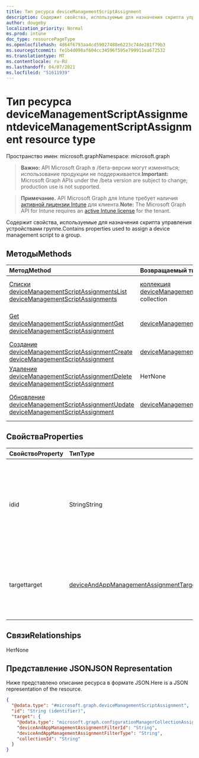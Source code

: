 ```yaml
---
title: Тип ресурса deviceManagementScriptAssignment
description: Содержит свойства, используемые для назначения скрипта управления устройствами группе.
author: dougeby
localization_priority: Normal
ms.prod: intune
doc_type: resourcePageType
ms.openlocfilehash: 4d64f6793aa4cd59027488e6223c74de281f79b3
ms.sourcegitcommit: fe1b4d098af604cc34596f595e799911ea672532
ms.translationtype: MT
ms.contentlocale: ru-RU
ms.lasthandoff: 04/07/2021
ms.locfileid: "51611939"
---
```

# <a name="devicemanagementscriptassignment-resource-type"></a><span data-ttu-id="ce7c1-103">Тип ресурса deviceManagementScriptAssignment</span><span class="sxs-lookup"><span data-stu-id="ce7c1-103">deviceManagementScriptAssignment resource type</span></span>

<span data-ttu-id="ce7c1-104">Пространство имен: microsoft.graph</span><span class="sxs-lookup"><span data-stu-id="ce7c1-104">Namespace: microsoft.graph</span></span>

> <span data-ttu-id="ce7c1-105">**Важно:** API Microsoft Graph в /бета-версии могут изменяться; использование продукции не поддерживается.</span><span class="sxs-lookup"><span data-stu-id="ce7c1-105">**Important:** Microsoft Graph APIs under the /beta version are subject to change; production use is not supported.</span></span>

> <span data-ttu-id="ce7c1-106">**Примечание.** API Microsoft Graph для Intune требует наличия [активной лицензии Intune](https://go.microsoft.com/fwlink/?linkid=839381) для клиента.</span><span class="sxs-lookup"><span data-stu-id="ce7c1-106">**Note:** The Microsoft Graph API for Intune requires an [active Intune license](https://go.microsoft.com/fwlink/?linkid=839381) for the tenant.</span></span>

<span data-ttu-id="ce7c1-107">Содержит свойства, используемые для назначения скрипта управления устройствами группе.</span><span class="sxs-lookup"><span data-stu-id="ce7c1-107">Contains properties used to assign a device management script to a group.</span></span>

## <a name="methods"></a><span data-ttu-id="ce7c1-108">Методы</span><span class="sxs-lookup"><span data-stu-id="ce7c1-108">Methods</span></span>
|<span data-ttu-id="ce7c1-109">Метод</span><span class="sxs-lookup"><span data-stu-id="ce7c1-109">Method</span></span>|<span data-ttu-id="ce7c1-110">Возвращаемый тип</span><span class="sxs-lookup"><span data-stu-id="ce7c1-110">Return Type</span></span>|<span data-ttu-id="ce7c1-111">Описание</span><span class="sxs-lookup"><span data-stu-id="ce7c1-111">Description</span></span>|
|:---|:---|:---|
|[<span data-ttu-id="ce7c1-112">Списки deviceManagementScriptAssignments</span><span class="sxs-lookup"><span data-stu-id="ce7c1-112">List deviceManagementScriptAssignments</span></span>](../api/intune-devices-devicemanagementscriptassignment-list.md)|<span data-ttu-id="ce7c1-113">[коллекция deviceManagementScriptAssignment](../resources/intune-devices-devicemanagementscriptassignment.md)</span><span class="sxs-lookup"><span data-stu-id="ce7c1-113">[deviceManagementScriptAssignment](../resources/intune-devices-devicemanagementscriptassignment.md) collection</span></span>|<span data-ttu-id="ce7c1-114">Список свойств и связей объектов [deviceManagementScriptAssignment.](../resources/intune-devices-devicemanagementscriptassignment.md)</span><span class="sxs-lookup"><span data-stu-id="ce7c1-114">List properties and relationships of the [deviceManagementScriptAssignment](../resources/intune-devices-devicemanagementscriptassignment.md) objects.</span></span>|
|[<span data-ttu-id="ce7c1-115">Get deviceManagementScriptAssignment</span><span class="sxs-lookup"><span data-stu-id="ce7c1-115">Get deviceManagementScriptAssignment</span></span>](../api/intune-devices-devicemanagementscriptassignment-get.md)|<span data-ttu-id="ce7c1-116">[deviceManagementScriptAssignment](../resources/intune-devices-devicemanagementscriptassignment.md);</span><span class="sxs-lookup"><span data-stu-id="ce7c1-116">[deviceManagementScriptAssignment](../resources/intune-devices-devicemanagementscriptassignment.md)</span></span>|<span data-ttu-id="ce7c1-117">Чтение свойств и связей [объекта deviceManagementScriptAssignment.](../resources/intune-devices-devicemanagementscriptassignment.md)</span><span class="sxs-lookup"><span data-stu-id="ce7c1-117">Read properties and relationships of the [deviceManagementScriptAssignment](../resources/intune-devices-devicemanagementscriptassignment.md) object.</span></span>|
|[<span data-ttu-id="ce7c1-118">Создание deviceManagementScriptAssignment</span><span class="sxs-lookup"><span data-stu-id="ce7c1-118">Create deviceManagementScriptAssignment</span></span>](../api/intune-devices-devicemanagementscriptassignment-create.md)|<span data-ttu-id="ce7c1-119">[deviceManagementScriptAssignment](../resources/intune-devices-devicemanagementscriptassignment.md);</span><span class="sxs-lookup"><span data-stu-id="ce7c1-119">[deviceManagementScriptAssignment](../resources/intune-devices-devicemanagementscriptassignment.md)</span></span>|<span data-ttu-id="ce7c1-120">Создание нового [объекта deviceManagementScriptAssignment.](../resources/intune-devices-devicemanagementscriptassignment.md)</span><span class="sxs-lookup"><span data-stu-id="ce7c1-120">Create a new [deviceManagementScriptAssignment](../resources/intune-devices-devicemanagementscriptassignment.md) object.</span></span>|
|[<span data-ttu-id="ce7c1-121">Удаление deviceManagementScriptAssignment</span><span class="sxs-lookup"><span data-stu-id="ce7c1-121">Delete deviceManagementScriptAssignment</span></span>](../api/intune-devices-devicemanagementscriptassignment-delete.md)|<span data-ttu-id="ce7c1-122">Нет</span><span class="sxs-lookup"><span data-stu-id="ce7c1-122">None</span></span>|<span data-ttu-id="ce7c1-123">Удаляет [устройствоManagementScriptAssignment](../resources/intune-devices-devicemanagementscriptassignment.md).</span><span class="sxs-lookup"><span data-stu-id="ce7c1-123">Deletes a [deviceManagementScriptAssignment](../resources/intune-devices-devicemanagementscriptassignment.md).</span></span>|
|[<span data-ttu-id="ce7c1-124">Обновление deviceManagementScriptAssignment</span><span class="sxs-lookup"><span data-stu-id="ce7c1-124">Update deviceManagementScriptAssignment</span></span>](../api/intune-devices-devicemanagementscriptassignment-update.md)|<span data-ttu-id="ce7c1-125">[deviceManagementScriptAssignment](../resources/intune-devices-devicemanagementscriptassignment.md);</span><span class="sxs-lookup"><span data-stu-id="ce7c1-125">[deviceManagementScriptAssignment](../resources/intune-devices-devicemanagementscriptassignment.md)</span></span>|<span data-ttu-id="ce7c1-126">Обновление свойств объекта [deviceManagementScriptAssignment.](../resources/intune-devices-devicemanagementscriptassignment.md)</span><span class="sxs-lookup"><span data-stu-id="ce7c1-126">Update the properties of a [deviceManagementScriptAssignment](../resources/intune-devices-devicemanagementscriptassignment.md) object.</span></span>|

## <a name="properties"></a><span data-ttu-id="ce7c1-127">Свойства</span><span class="sxs-lookup"><span data-stu-id="ce7c1-127">Properties</span></span>
|<span data-ttu-id="ce7c1-128">Свойство</span><span class="sxs-lookup"><span data-stu-id="ce7c1-128">Property</span></span>|<span data-ttu-id="ce7c1-129">Тип</span><span class="sxs-lookup"><span data-stu-id="ce7c1-129">Type</span></span>|<span data-ttu-id="ce7c1-130">Описание</span><span class="sxs-lookup"><span data-stu-id="ce7c1-130">Description</span></span>|
|:---|:---|:---|
|<span data-ttu-id="ce7c1-131">id</span><span class="sxs-lookup"><span data-stu-id="ce7c1-131">id</span></span>|<span data-ttu-id="ce7c1-132">String</span><span class="sxs-lookup"><span data-stu-id="ce7c1-132">String</span></span>|<span data-ttu-id="ce7c1-133">Ключ объекта группового назначения скрипта управления устройствами.</span><span class="sxs-lookup"><span data-stu-id="ce7c1-133">Key of the device management script group assignment entity.</span></span> <span data-ttu-id="ce7c1-134">Это свойство доступно только для чтения.</span><span class="sxs-lookup"><span data-stu-id="ce7c1-134">This property is read-only.</span></span>|
|<span data-ttu-id="ce7c1-135">target</span><span class="sxs-lookup"><span data-stu-id="ce7c1-135">target</span></span>|[<span data-ttu-id="ce7c1-136">deviceAndAppManagementAssignmentTarget</span><span class="sxs-lookup"><span data-stu-id="ce7c1-136">deviceAndAppManagementAssignmentTarget</span></span>](../resources/intune-devices-deviceandappmanagementassignmenttarget.md)|<span data-ttu-id="ce7c1-137">Id группы Azure Active Directory, на который мы нацелены сценарий.</span><span class="sxs-lookup"><span data-stu-id="ce7c1-137">The Id of the Azure Active Directory group we are targeting the script to.</span></span>|

## <a name="relationships"></a><span data-ttu-id="ce7c1-138">Связи</span><span class="sxs-lookup"><span data-stu-id="ce7c1-138">Relationships</span></span>
<span data-ttu-id="ce7c1-139">Нет</span><span class="sxs-lookup"><span data-stu-id="ce7c1-139">None</span></span>

## <a name="json-representation"></a><span data-ttu-id="ce7c1-140">Представление JSON</span><span class="sxs-lookup"><span data-stu-id="ce7c1-140">JSON Representation</span></span>
<span data-ttu-id="ce7c1-141">Ниже представлено описание ресурса в формате JSON.</span><span class="sxs-lookup"><span data-stu-id="ce7c1-141">Here is a JSON representation of the resource.</span></span>
<!-- {
  "blockType": "resource",
  "keyProperty": "id",
  "@odata.type": "microsoft.graph.deviceManagementScriptAssignment"
}
-->
``` json
{
  "@odata.type": "#microsoft.graph.deviceManagementScriptAssignment",
  "id": "String (identifier)",
  "target": {
    "@odata.type": "microsoft.graph.configurationManagerCollectionAssignmentTarget",
    "deviceAndAppManagementAssignmentFilterId": "String",
    "deviceAndAppManagementAssignmentFilterType": "String",
    "collectionId": "String"
  }
}
```




